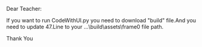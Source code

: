 Dear Teacher:

If you want to run CodeWithUI.py you need to download "build" file.And you need to update 47.Line to your ...\build\assets\frame0 file path.

Thank You


